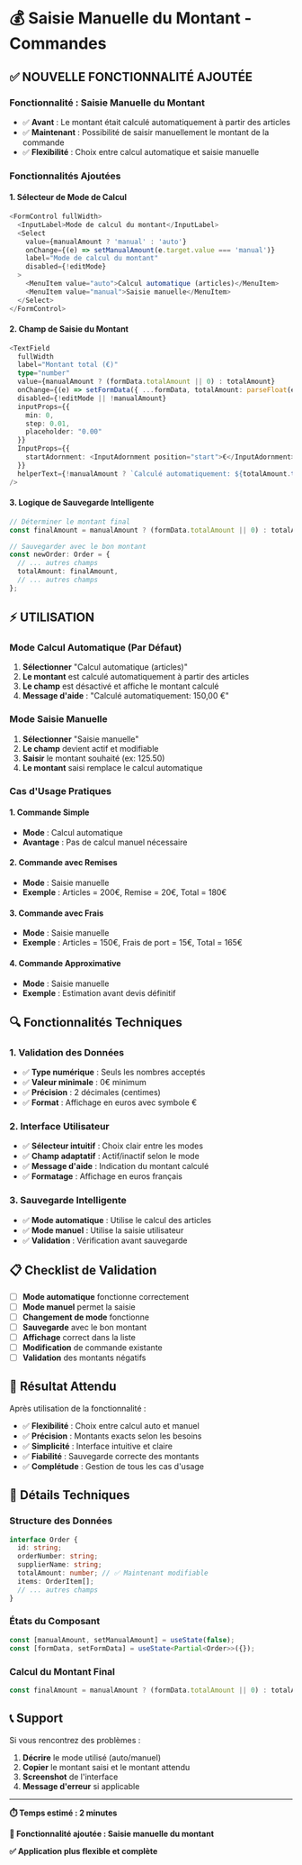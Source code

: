 # 💰 Saisie Manuelle du Montant - Commandes

## ✅ **NOUVELLE FONCTIONNALITÉ AJOUTÉE**

### **Fonctionnalité : Saisie Manuelle du Montant**
- ✅ **Avant** : Le montant était calculé automatiquement à partir des articles
- ✅ **Maintenant** : Possibilité de saisir manuellement le montant de la commande
- ✅ **Flexibilité** : Choix entre calcul automatique et saisie manuelle

### **Fonctionnalités Ajoutées**

#### **1. Sélecteur de Mode de Calcul**
```typescript
<FormControl fullWidth>
  <InputLabel>Mode de calcul du montant</InputLabel>
  <Select
    value={manualAmount ? 'manual' : 'auto'}
    onChange={(e) => setManualAmount(e.target.value === 'manual')}
    label="Mode de calcul du montant"
    disabled={!editMode}
  >
    <MenuItem value="auto">Calcul automatique (articles)</MenuItem>
    <MenuItem value="manual">Saisie manuelle</MenuItem>
  </Select>
</FormControl>
```

#### **2. Champ de Saisie du Montant**
```typescript
<TextField
  fullWidth
  label="Montant total (€)"
  type="number"
  value={manualAmount ? (formData.totalAmount || 0) : totalAmount}
  onChange={(e) => setFormData({ ...formData, totalAmount: parseFloat(e.target.value) || 0 })}
  disabled={!editMode || !manualAmount}
  inputProps={{ 
    min: 0, 
    step: 0.01,
    placeholder: "0.00"
  }}
  InputProps={{
    startAdornment: <InputAdornment position="start">€</InputAdornment>,
  }}
  helperText={!manualAmount ? `Calculé automatiquement: ${totalAmount.toLocaleString('fr-FR', { style: 'currency', currency: 'EUR' })}` : ''}
/>
```

#### **3. Logique de Sauvegarde Intelligente**
```typescript
// Déterminer le montant final
const finalAmount = manualAmount ? (formData.totalAmount || 0) : totalAmount;

// Sauvegarder avec le bon montant
const newOrder: Order = {
  // ... autres champs
  totalAmount: finalAmount,
  // ... autres champs
};
```

## ⚡ **UTILISATION**

### **Mode Calcul Automatique (Par Défaut)**
1. **Sélectionner** "Calcul automatique (articles)"
2. **Le montant** est calculé automatiquement à partir des articles
3. **Le champ** est désactivé et affiche le montant calculé
4. **Message d'aide** : "Calculé automatiquement: 150,00 €"

### **Mode Saisie Manuelle**
1. **Sélectionner** "Saisie manuelle"
2. **Le champ** devient actif et modifiable
3. **Saisir** le montant souhaité (ex: 125.50)
4. **Le montant** saisi remplace le calcul automatique

### **Cas d'Usage Pratiques**

#### **1. Commande Simple**
- **Mode** : Calcul automatique
- **Avantage** : Pas de calcul manuel nécessaire

#### **2. Commande avec Remises**
- **Mode** : Saisie manuelle
- **Exemple** : Articles = 200€, Remise = 20€, Total = 180€

#### **3. Commande avec Frais**
- **Mode** : Saisie manuelle
- **Exemple** : Articles = 150€, Frais de port = 15€, Total = 165€

#### **4. Commande Approximative**
- **Mode** : Saisie manuelle
- **Exemple** : Estimation avant devis définitif

## 🔍 **Fonctionnalités Techniques**

### **1. Validation des Données**
- ✅ **Type numérique** : Seuls les nombres acceptés
- ✅ **Valeur minimale** : 0€ minimum
- ✅ **Précision** : 2 décimales (centimes)
- ✅ **Format** : Affichage en euros avec symbole €

### **2. Interface Utilisateur**
- ✅ **Sélecteur intuitif** : Choix clair entre les modes
- ✅ **Champ adaptatif** : Actif/inactif selon le mode
- ✅ **Message d'aide** : Indication du montant calculé
- ✅ **Formatage** : Affichage en euros français

### **3. Sauvegarde Intelligente**
- ✅ **Mode automatique** : Utilise le calcul des articles
- ✅ **Mode manuel** : Utilise la saisie utilisateur
- ✅ **Validation** : Vérification avant sauvegarde

## 📋 **Checklist de Validation**

- [ ] **Mode automatique** fonctionne correctement
- [ ] **Mode manuel** permet la saisie
- [ ] **Changement de mode** fonctionne
- [ ] **Sauvegarde** avec le bon montant
- [ ] **Affichage** correct dans la liste
- [ ] **Modification** de commande existante
- [ ] **Validation** des montants négatifs

## 🎯 **Résultat Attendu**

Après utilisation de la fonctionnalité :
- ✅ **Flexibilité** : Choix entre calcul auto et manuel
- ✅ **Précision** : Montants exacts selon les besoins
- ✅ **Simplicité** : Interface intuitive et claire
- ✅ **Fiabilité** : Sauvegarde correcte des montants
- ✅ **Complétude** : Gestion de tous les cas d'usage

## 🔧 **Détails Techniques**

### **Structure des Données**
```typescript
interface Order {
  id: string;
  orderNumber: string;
  supplierName: string;
  totalAmount: number; // ✅ Maintenant modifiable
  items: OrderItem[];
  // ... autres champs
}
```

### **États du Composant**
```typescript
const [manualAmount, setManualAmount] = useState(false);
const [formData, setFormData] = useState<Partial<Order>>({});
```

### **Calcul du Montant Final**
```typescript
const finalAmount = manualAmount ? (formData.totalAmount || 0) : totalAmount;
```

## 📞 **Support**

Si vous rencontrez des problèmes :
1. **Décrire** le mode utilisé (auto/manuel)
2. **Copier** le montant saisi et le montant attendu
3. **Screenshot** de l'interface
4. **Message d'erreur** si applicable

---

**⏱️ Temps estimé : 2 minutes**

**🎯 Fonctionnalité ajoutée : Saisie manuelle du montant**

**✅ Application plus flexible et complète**

